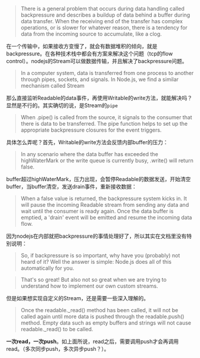 > There is a general problem that occurs during data handling called backpressure and describes a buildup of data behind a buffer during data transfer. When the receiving end of the transfer has complex operations, or is slower for whatever reason, there is a tendency for data from the incoming source to accumulate, like a clog.

在一个传输中，如果接收方变慢了，就会有数据堆积的倾向，就是backpressure。在各种技术栈中都会有方案来解决这个问题（tcp的flow control）。nodejs的Stream可以做数据传输，并且解决了backpressure问题。

> In a computer system, data is transferred from one process to another through pipes, sockets, and signals. In Node.js, we find a similar mechanism called Stream

那么直接监听Readable的data事件，再使用Writable的write方法，就能解决吗？显然是不行的。其实确切的说，是Stream的`pipe`

> When .pipe() is called from the source, it signals to the consumer that there is data to be transferred. The pipe function helps to set up the appropriate backpressure closures for the event triggers.

具体怎么弄呢？首先，Writable的write方法会反馈内部buffer的压力：

> In any scenario where the data buffer has exceeded the highWaterMark or the write queue is currently busy, .write() will return false.

buffer超过highWaterMark，压力出现，会暂停Readable的数据发送，开始清空buffer，当buffer清空，发送drain事件，重新接收数据：

> When a false value is returned, the backpressure system kicks in. It will pause the incoming Readable stream from sending any data and wait until the consumer is ready again. Once the data buffer is emptied, a 'drain' event will be emitted and resume the incoming data flow.

因为nodejs在内部就把backpressure的事情处理好了，所以其实在文档里没有特别说明：

> So, if backpressure is so important, why have you (probably) not heard of it? Well the answer is simple: Node.js does all of this automatically for you.

> That's so great! But also not so great when we are trying to understand how to implement our own custom streams.

但是如果想实现自定义的Stream，还是需要一些深入理解的。

> Once the readable._read() method has been called, it will not be called again until more data is pushed through the readable.push() method. Empty data such as empty buffers and strings will not cause readable._read() to be called.

**一次read，一次push**。如上面所说，read之后，需要调用push才会再调用read。（多次同步push，多次异步push？）。
